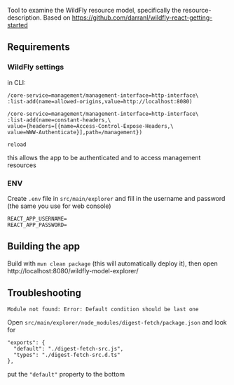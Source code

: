 Tool to examine the WildFly resource model, specifically the resource-description. Based on https://github.com/darranl/wildfly-react-getting-started

## Requirements 

### WildFly settings
in CLI:
```
/core-service=management/management-interface=http-interface\
:list-add(name=allowed-origins,value=http://localhost:8080)

/core-service=management/management-interface=http-interface\
:list-add(name=constant-headers,\
value={headers=[{name=Access-Control-Expose-Headers,\
value=WWW-Authenticate}],path=/management})

reload
```
this allows the app to be authenticated and to access management resources

### ENV
Create `.env` file in `src/main/explorer` and fill in the username and password (the same you use for web console)
```
REACT_APP_USERNAME=
REACT_APP_PASSWORD=
```

## Building the app
Build with `mvn clean package` (this will automatically deploy it), then open http://localhost:8080/wildfly-model-explorer/

## Troubleshooting
```
Module not found: Error: Default condition should be last one
```

Open `src/main/explorer/node_modules/digest-fetch/package.json` and look for 
```
"exports": {
  "default": "./digest-fetch-src.js",
  "types": "./digest-fetch-src.d.ts"
},
```
put the `"default"` property to the bottom